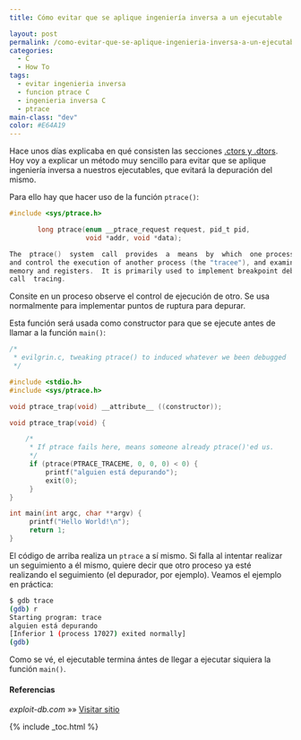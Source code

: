 ```yaml
---
title: Cómo evitar que se aplique ingeniería inversa a un ejecutable

layout: post
permalink: /como-evitar-que-se-aplique-ingenieria-inversa-a-un-ejecutable/
categories:
  - C
  - How To
tags:
  - evitar ingenieria inversa
  - funcion ptrace C
  - ingenieria inversa C
  - ptrace
main-class: "dev"
color: #E64A19
---
```

Hace unos días explicaba en qué consisten las secciones [.ctors y .dtors][1]. Hoy voy a explicar un método muy sencillo para evitar que se aplique ingeniería inversa a nuestros ejecutables, que evitará la depuración del mismo.


<!--ad-->

Para ello hay que hacer uso de la función `ptrace()`:

```c
#include <sys/ptrace.h>

       long ptrace(enum __ptrace_request request, pid_t pid,
                   void *addr, void *data);

The  ptrace()  system  call  provides  a  means  by  which  one process (the "tracer") may observe
and control the execution of another process (the "tracee"), and examine and change the tracees
memory and registers.  It is primarily used to implement breakpoint debugging and system
call  tracing.

```

Consite en un proceso observe el control de ejecución de otro. Se usa normalmente para implementar puntos de ruptura para depurar.

Esta función será usada como constructor para que se ejecute antes de llamar a la función `main()`:

```c
/*
 * evilgrin.c, tweaking ptrace() to induced whatever we been debugged
 */

#include <stdio.h>
#include <sys/ptrace.h>

void ptrace_trap(void) __attribute__ ((constructor));

void ptrace_trap(void) {

    /*
     * If ptrace fails here, means someone already ptrace()'ed us.
     */
     if (ptrace(PTRACE_TRACEME, 0, 0, 0) < 0) {
         printf("alguien está depurando");
         exit(0);
     }
}

int main(int argc, char **argv) {
     printf("Hello World!\n");
     return 1;
}

```

El código de arriba realiza un `ptrace` a sí mismo. Si falla al intentar realizar un seguimiento a él mismo, quiere decir que otro proceso ya esté realizando el seguimiento (el depurador, por ejemplo). Veamos el ejemplo en práctica:

```bash
$ gdb trace
(gdb) r
Starting program: trace
alguien está depurando
[Inferior 1 (process 17027) exited normally]
(gdb)

```

Como se vé, el ejecutable termina ántes de llegar a ejecutar siquiera la función `main()`.

#### Referencias

*exploit-db.com* »» <a href="http://www.exploit-db.com/papers/13234/" target="_blank">Visitar sitio</a>



 [1]: https://elbauldelprogramador.com/lenguaje-c/jugando-con-la-seccion-dtors-de-la-tabla-de-secciones-en-c/ "Jugando con las secciones .dtors y .ctors de la tabla de secciones en C"

{% include _toc.html %}
